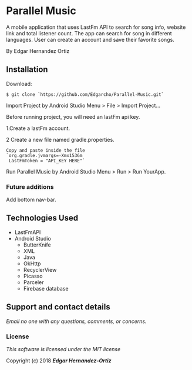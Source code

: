 # Parallel Music

A mobile application that uses LastFm API to search for song info, website link and total listener count. The app can search for song in different languages. User can create an account and save their favorite songs.

By Edgar Hernandez Ortiz

## Installation

Download:

    $ git clone `https://github.com/Edgarcho/Parallel-Music.git`

Import Project by Android Studio Menu > File > Import Project...

Before running project, you will need an lastFm api key.

1.Create a lastFm account.

2 Create a new file named gradle.properties.

    Copy and paste inside the file  
    `org.gradle.jvmargs=-Xmx1536m   
     LastFmToken = "API_KEY HERE"`


Run Parallel Music by Android Studio Menu > Run > Run YourApp.

### Future additions
Add bottom nav-bar.

## Technologies Used
  * LastFmAPI
  * Android Studio
    * ButterKnife
    * XML
    * Java
    * OkHttp
    * RecyclerView
    * Picasso
    * Parceler
    * Firebase database

## Support and contact details

_Email no one with any questions, comments, or concerns._

### License

*This software is licensed under the MIT license*

Copyright (c) 2018 **_Edgar Hernandez-Ortiz_**

